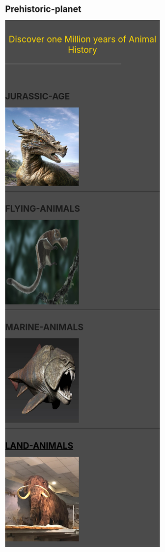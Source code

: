 # Prehistoric-planet



 <div style="background-color: rgba(0, 0, 0, 0.7);">
    <br>
    <p style="color: #ffd700; text-align: center; border-radius: 4px; font-size: 200%;">Discover one Million years of Animal History</p>
    <hr style="height: 2px; width: 75%; border-width: 0; color: gray; background-color: gray">
    <br><br>

<h1>JURASSIC-AGE</h1>
 <a href="https://yashchitroda.github.io/Prehistoric-planet/category/jurassic.html" style="color: black; text-decoration: none;">
        <img src="images/Dino/dracorex.jpg" class="i" height="254" width="240">
    </a>
    <hr>
   
 <h1>FLYING-ANIMALS</h1>
  <a href="https://yashchitroda.github.io/Prehistoric-planet/category/flying.html" style="color: black;">
  <img src="images/Birds/flyingsquirell.jpg" class="i" height="274" width="240">
</a>
  <hr>
  
  <h1>MARINE-ANIMALS</h1>
  <a href="https://yashchitroda.github.io/Prehistoric-planet/category/marine%20animals.html"  style="color: black;">
  <img src="images/Marine/Dunkleosteus.jpg" class="i" height="274" width="240">
  <hr>

<h1>LAND-ANIMALS</h1>
<a href="https://yashchitroda.github.io/Prehistoric-planet/category/animals.html"  style="color: black;">
  <img src="images/Animals/mammoth.jpg" class="i" height="274" width="240">
  <hr>
